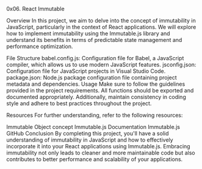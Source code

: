 0x06. React Immutable

Overview
In this project, we aim to delve into the concept of immutability in JavaScript, particularly in the context of React applications. We will explore how to implement immutability using the Immutable.js library and understand its benefits in terms of predictable state management and performance optimization.

File Structure
babel.config.js: Configuration file for Babel, a JavaScript compiler, which allows us to use modern JavaScript features.
jsconfig.json: Configuration file for JavaScript projects in Visual Studio Code.
package.json: Node.js package configuration file containing project metadata and dependencies.
Usage
Make sure to follow the guidelines provided in the project requirements. All functions should be exported and documented appropriately. Additionally, maintain consistency in coding style and adhere to best practices throughout the project.

Resources
For further understanding, refer to the following resources:

Immutable Object concept
Immutable.js Documentation
Immutable.js GitHub
Conclusion
By completing this project, you'll have a solid understanding of immutability in JavaScript and how to effectively incorporate it into your React applications using Immutable.js. Embracing immutability not only leads to cleaner and more maintainable code but also contributes to better performance and scalability of your applications.


